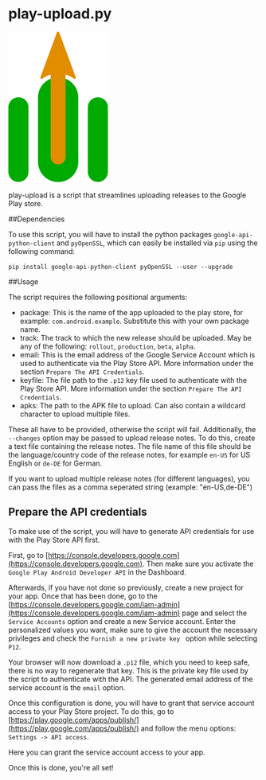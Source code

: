 # play-upload.py

![Logo](../resources/logo/play-upload/logo-readme.png "Logo")

play-upload is a script that streamlines uploading releases to the Google Play
store.

##Dependencies

To use this script, you will have to install the python packages
```google-api-python-client``` and ```pyOpenSSL```,
which can easily be installed via ```pip``` using the following command:

    pip install google-api-python-client pyOpenSSL --user --upgrade
    
##Usage

The script requires the following positional arguments:

* package: This is the name of the app uploaded to the play store, 
           for example: ```com.android.example```. Substitute this
           with your own package name.
* track: The track to which the new release should be uploaded. May
         be any of the following: ```rollout```, ```production```,
         ```beta```, ```alpha```.
* email: This is the email address of the Google Service Account
         which is used to authenticate via the Play Store API.
         More information under the section ```Prepare The API Credentials```.
* keyfile: The file path to the ```.p12``` key file used to authenticate with
           the Play Store API.
           More information under the section ```Prepare The API Credentials```.
* apks: The path to the APK file to upload. Can also contain a wildcard
        character to upload multiple files.

These all have to be provided, otherwise the script will fail. Additionally,
the ```--changes``` option may be passed to upload release notes. To do this,
create a text file containing the release notes. The file name of this file
should be the language/country code of the release notes, for example
```en-US``` for US English or ```de-DE``` for German.

If you want to upload multiple release notes (for different languages),
you can pass the files as a comma seperated string (example: "en-US,de-DE")

## Prepare the API credentials

To make use of the script, you will have to generate API credentials for use
with the Play Store API first.

First, go to
[https://console.developers.google.com](https://console.developers.google.com).
Then make sure you activate the ```Google Play Android Developer API``` in the
Dashboard.

Afterwards, if you have not done so previously, create a new project for your
app. Once that has been done, go to the
[https://console.developers.google.com/iam-admin](https://console.developers.google.com/iam-admin)
page and select the ```Service Accounts``` option and create a new Service
account. Enter the personalized values you want, make sure to
give the account the necessary privileges and check the
```Furnish a new private key ``` option while selecting ```P12```.

Your browser will now download a ```.p12``` file, which you need to
keep safe, there is no way to regenerate that key. This is the private
key file used by the script to authenticate with the API. The generated email
address of the service account is the ```email``` option.

Once this configuration is done, you will have to grant that service
account access to your Play Store project. To do this, go to
[https://play.google.com/apps/publish/](https://play.google.com/apps/publish/)
and follow the menu options: ```Settings -> API access```.

Here you can grant the service account access to your app.

Once this is done, you're all set!
